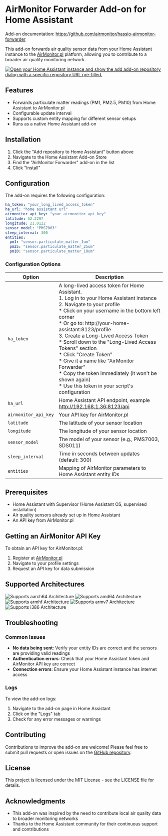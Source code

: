 # AirMonitor Forwarder Add-on for Home Assistant

Add-on documentation: <https://github.com/airmonitor/hassio-airmonitor-forwarder>

This add-on forwards air quality sensor data from your Home Assistant instance to
the [AirMonitor.pl](https://airmonitor.pl) platform, allowing you to contribute to a broader air quality monitoring
network.

[![Open your Home Assistant instance and show the add add-on repository dialog with a specific repository URL pre-filled.](https://my.home-assistant.io/badges/supervisor_add_addon_repository.svg)](https://my.home-assistant.io/redirect/supervisor_add_addon_repository/?repository_url=https%3A%2F%2Fgithub.com%2FYOUR_USERNAME%2Fairmonitor-forwarder)

## Features

- Forwards particulate matter readings (PM1, PM2.5, PM10) from Home Assistant to AirMonitor.pl
- Configurable update interval
- Supports custom entity mapping for different sensor setups
- Runs as a native Home Assistant add-on

## Installation

1. Click the "Add repository to Home Assistant" button above
2. Navigate to the Home Assistant Add-on Store
3. Find the "AirMonitor Forwarder" add-on in the list
4. Click "Install"

## Configuration

The add-on requires the following configuration:

```yaml
ha_token: "your_long_lived_access_token"
ha_url: "home assistant url"
airmonitor_api_key: "your_airmonitor_api_key"
latitude: 52.2297
longitude: 21.0122
sensor_model: "PMS7003"
sleep_interval: 300
entities:
  pm1: "sensor.particulate_matter_1um"
  pm25: "sensor.particulate_matter_25um"
  pm10: "sensor.particulate_matter_10um"
```

### Configuration Options

| Option               | Description                                                                                                                                                                                                                                                                                                                                                                                                                                                                                                                                            |
|----------------------|--------------------------------------------------------------------------------------------------------------------------------------------------------------------------------------------------------------------------------------------------------------------------------------------------------------------------------------------------------------------------------------------------------------------------------------------------------------------------------------------------------------------------------------------------------|
| `ha_token`           | A long-lived access token for Home Assistant.<br/> 1. Log in to your Home Assistant instance <br/> 2. Navigate to your profile <br/> * Click on your username in the bottom left corner<br/> * Or go to: http://your-home-assistant:8123/profile<br/> 3. Create a Long-Lived Access Token<br/> * Scroll down to the "Long-Lived Access Tokens" section<br/> *  Click "Create Token"<br/> * Give it a name like "AirMonitor Forwarder"<br/> * Copy the token immediately (it won't be shown again)<br/> * Use this token in your script's configuration |
| `ha_url`             | Home Assistant API endpoint, example http://192.168.1.36:8123/api                                                                                                                                                                                                                                                                                                                                                                                                                                                                                      |
| `airmonitor_api_key` | Your API key for AirMonitor.pl                                                                                                                                                                                                                                                                                                                                                                                                                                                                                                                         |
| `latitude`           | The latitude of your sensor location                                                                                                                                                                                                                                                                                                                                                                                                                                                                                                                   |
| `longitude`          | The longitude of your sensor location                                                                                                                                                                                                                                                                                                                                                                                                                                                                                                                  |
| `sensor_model`       | The model of your sensor (e.g., PMS7003, SDS011)                                                                                                                                                                                                                                                                                                                                                                                                                                                                                                       |
| `sleep_interval`     | Time in seconds between updates (default: 300)                                                                                                                                                                                                                                                                                                                                                                                                                                                                                                         |
| `entities`           | Mapping of AirMonitor parameters to Home Assistant entity IDs                                                                                                                                                                                                                                                                                                                                                                                                                                                                                          |

## Prerequisites

- Home Assistant with Supervisor (Home Assistant OS, supervised installation)
- Air quality sensors already set up in Home Assistant
- An API key from AirMonitor.pl

## Getting an AirMonitor API Key

To obtain an API key for AirMonitor.pl:

1. Register at [AirMonitor.pl](https://airmonitor.pl)
2. Navigate to your profile settings
3. Request an API key for data submission

## Supported Architectures

![Supports aarch64 Architecture][aarch64-shield]
![Supports amd64 Architecture][amd64-shield]
![Supports armhf Architecture][armhf-shield]
![Supports armv7 Architecture][armv7-shield]
![Supports i386 Architecture][i386-shield]

## Troubleshooting

### Common Issues

- **No data being sent**: Verify your entity IDs are correct and the sensors are providing valid readings
- **Authentication errors**: Check that your Home Assistant token and AirMonitor API key are correct
- **Connection errors**: Ensure your Home Assistant instance has internet access

### Logs

To view the add-on logs:

1. Navigate to the add-on page in Home Assistant
2. Click on the "Logs" tab
3. Check for any error messages or warnings

## Contributing

Contributions to improve the add-on are welcome! Please feel free to submit pull requests or open issues on
the [GitHub repository](https://github.com/YOUR_USERNAME/airmonitor-forwarder).

## License

This project is licensed under the MIT License - see the LICENSE file for details.

## Acknowledgments

- This add-on was inspired by the need to contribute local air quality data to broader monitoring networks
- Thanks to the Home Assistant community for their continuous support and contributions

[aarch64-shield]: https://img.shields.io/badge/aarch64-yes-green.svg

[amd64-shield]: https://img.shields.io/badge/amd64-yes-green.svg

[armhf-shield]: https://img.shields.io/badge/armhf-yes-green.svg

[armv7-shield]: https://img.shields.io/badge/armv7-yes-green.svg

[i386-shield]: https://img.shields.io/badge/i386-yes-green.svg
